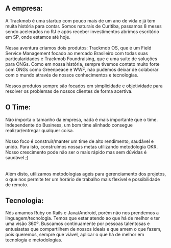 <h2>A empresa:</h2>
  <p>
      A Trackmob é uma startup com pouco mais de um ano de vida e já tem muita história para contar. Somos naturais de Curitiba, passamos 8 meses sendo acelerados no RJ e após receber investimentos abrimos escritório em SP, onde estamos até hoje. <br/><br/>Nessa aventura criamos dois produtos: Trackmob OS, que é um Field Service Management focado ao mercado Brasileiro com todas suas particularidades e Trackmob Foundraising, que e uma suíte de soluções para ONGs. Como em nossa história, sempre tivemos contato muito forte com ONGs como Greenpeace e WWF, não pudemos deixar de colaborar com o mundo através de nossos conhecimentos e tecnologias. <br/><br/> Nossos produtos sempre são focados em simplicidade e objetividade para resolver os problemas de nossos clientes de forma acertiva.
  </p>

<h2>O Time:</h2>
  <p>
      Não importa o tamanho da empresa, nada é mais importante que o time. Independente do Business, um bom time alinhado consegue realizar/entregar qualquer coisa. <br/><br/>Nosso foco é construir/manter um time de alto rendimento, saudável e unido. Para isto, construímos nossas metas utilizando metodologia OKR. Nosso crescimento pode não ser o mais rápido mas sem dúvidas é saudável ;) <br/><br/><br/> Além disto, utilizamos metodologias ageis para gerenciamento dos projetos, o que nos permite ter um horário de trabalho mais flexível e possibilidade de remoto. 
  </p>
<h2>Tecnologia:</h2>
<p>
    Nós amamos Ruby on Rails e Java/Android, porém não nos prendemos a linguagem/tecnologia. Temos que estar atendo ao que há de melhor e ter uma visão 360º. Buscamos continuamente por pessoas talentosas e entusiastas que compartilhem de nossos ideais e que amem o que fazem, pois queremos, sempre que viável, aplicar o que há de melhor em tecnologia e metodologias.<br/> <br/>
</p>
